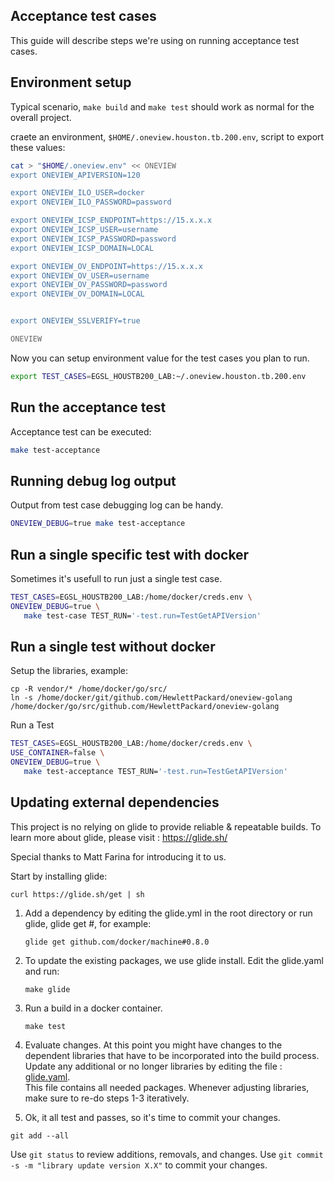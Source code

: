 Acceptance test cases
---------------------
This guide will describe steps we're using on running acceptance test cases.

Environment setup
------------------
Typical scenario, `make build` and `make test` should work as normal for the
overall project.

craete an environment, `$HOME/.oneview.houston.tb.200.env`, script to export these values:

```bash
cat > "$HOME/.oneview.env" << ONEVIEW
export ONEVIEW_APIVERSION=120

export ONEVIEW_ILO_USER=docker
export ONEVIEW_ILO_PASSWORD=password

export ONEVIEW_ICSP_ENDPOINT=https://15.x.x.x
export ONEVIEW_ICSP_USER=username
export ONEVIEW_ICSP_PASSWORD=password
export ONEVIEW_ICSP_DOMAIN=LOCAL

export ONEVIEW_OV_ENDPOINT=https://15.x.x.x
export ONEVIEW_OV_USER=username
export ONEVIEW_OV_PASSWORD=password
export ONEVIEW_OV_DOMAIN=LOCAL


export ONEVIEW_SSLVERIFY=true

ONEVIEW

```
Now you can setup environment value for the test cases you plan to run.

```bash
export TEST_CASES=EGSL_HOUSTB200_LAB:~/.oneview.houston.tb.200.env
```
Run the acceptance test
-------------------------
Acceptance test can be executed:

```bash
make test-acceptance
```

Running debug log output
-------------------------
Output from test case debugging log can be handy.

```bash
ONEVIEW_DEBUG=true make test-acceptance
```

Run a single specific test with docker
---------------------------
Sometimes it's usefull to run just a single test case.
```bash
TEST_CASES=EGSL_HOUSTB200_LAB:/home/docker/creds.env \
ONEVIEW_DEBUG=true \
   make test-case TEST_RUN='-test.run=TestGetAPIVersion'
```

Run a single test without docker
------------------------------
Setup the libraries, example:
```
cp -R vendor/* /home/docker/go/src/
ln -s /home/docker/git/github.com/HewlettPackard/oneview-golang /home/docker/go/src/github.com/HewlettPackard/oneview-golang
```

Run a Test
```bash
TEST_CASES=EGSL_HOUSTB200_LAB:/home/docker/creds.env \
USE_CONTAINER=false \
ONEVIEW_DEBUG=true \
   make test-acceptance TEST_RUN='-test.run=TestGetAPIVersion'
```

Updating external dependencies
------------------------------
This project is no relying on glide to provide reliable & repeatable builds.
To learn more about glide, please visit : https://glide.sh/

Special thanks to Matt Farina for introducing it to us.

Start by installing glide:

```
curl https://glide.sh/get | sh
```

1. Add a dependency by editing the glide.yml in the root directory or run glide,
   glide get <package>#<version>, for example:

   ```
   glide get github.com/docker/machine#0.8.0
   ```

2. To update the existing packages, we use glide install.  Edit the glide.yaml and run:

   ```
   make glide
   ```

3. Run a build in a docker container.

   ```
   make test
   ```

4. Evaluate changes.
   At this point you might have changes to the dependent libraries that have
   to be incorporated into the build process.   Update any additional or
   no longer libraries by editing the file : [glide.yaml](glide.yaml).  
   This file contains all needed packages.
   Whenever adjusting libraries, make sure to re-do steps 1-3 iteratively.

5. Ok, it all test and passes, so it's time to commit your changes.

  ```
  git add --all
  ```
  Use `git status` to review additions, removals, and changes.
  Use `git commit -s -m "library update version X.X"` to commit your changes.
